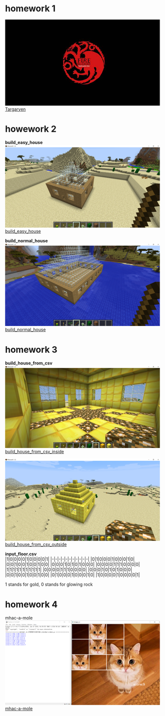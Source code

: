 # homework 1  
![Targaryen](https://github.com/ophwsjtu18/ohw20f/blob/main/zh/homework1/Targaryen.jpg?raw=true)  
[Targaryen](https://github.com/ophwsjtu18/ohw20f/blob/main/zh/homework1/Targaryen.jpg?raw=true)  

# howework 2
**build_easy_house**  
![build_easy_house](https://github.com/ophwsjtu18/ohw20f/blob/main/zh/homework2/build_easy_house.png?raw=true)  
[build_easy_house](https://github.com/ophwsjtu18/ohw20f/blob/main/zh/homework2/build_easy_house.png?raw=true)  

**build_normal_house**  
![build_normal_house](https://github.com/ophwsjtu18/ohw20f/blob/main/zh/homework2/build_normal_house.png?raw=true)  
[build_normal_house](https://github.com/ophwsjtu18/ohw20f/blob/main/zh/homework2/build_normal_house.png?raw=true)  

# homework 3  
**build_house_from_csv**    
![build_house_from_csv_inside](https://github.com/ophwsjtu18/ohw20f/blob/main/zh/homework3/build_house_from_csv_inside.png?raw=true)  
[build_house_from_csv_inside](https://github.com/ophwsjtu18/ohw20f/blob/main/zh/homework3/build_house_from_csv_inside.png?raw=true)  

![build_house_from_csv_outside](https://github.com/ophwsjtu18/ohw20f/blob/main/zh/homework3/build_house_from_csv_outside.png?raw=true)  
[build_house_from_csv_outside](https://github.com/ophwsjtu18/ohw20f/blob/main/zh/homework3/build_house_from_csv_outside.png?raw=true)

**input_floor.csv**  
|1|0|0|0|0|1|0|0|0|0|1|
|-|-|-|-|-|-|-|-|-|-|-|
|0|1|0|0|0|1|0|0|0|1|0|
|0|0|1|0|0|1|0|0|1|0|0|
|0|0|0|1|0|1|0|1|0|0|0|
|0|0|0|0|1|1|1|0|0|0|0|
|1|1|1|1|1|1|1|1|1|1|1|
|0|0|0|0|1|1|1|0|0|0|0|
|0|0|0|1|0|1|0|1|0|0|0|
|0|0|1|0|0|1|0|0|1|0|0|
|0|1|0|0|0|1|0|0|0|1|0|
|1|0|0|0|0|1|0|0|0|0|1|

1 stands for gold, 0 stands for glowing rock

# homework 4  
mhac-a-mole  
![mhac-a-mole](https://github.com/ophwsjtu18/ohw20f/blob/main/zh/homework4/whac-a-mole.png?raw=true)  
[mhac-a-mole](https://github.com/ophwsjtu18/ohw20f/blob/main/zh/homework4/whac-a-mole.png?raw=true)
